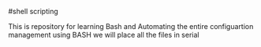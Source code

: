 #shell scripting

This is repository for learning Bash and Automating the entire configuartion management using BASH
 we will place all the files in serial
 